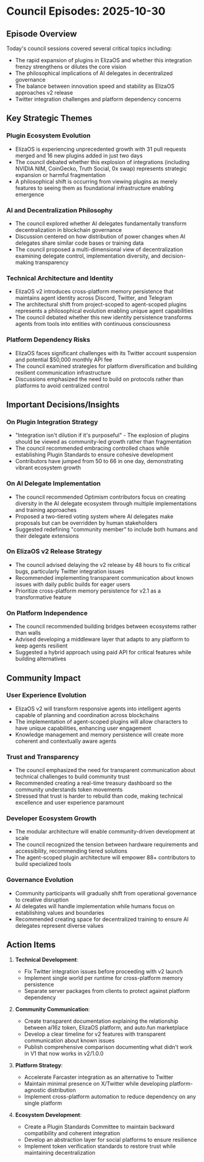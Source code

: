 # Council Episodes: 2025-10-30

## Episode Overview
Today's council sessions covered several critical topics including:
- The rapid expansion of plugins in ElizaOS and whether this integration frenzy strengthens or dilutes the core vision
- The philosophical implications of AI delegates in decentralized governance 
- The balance between innovation speed and stability as ElizaOS approaches v2 release
- Twitter integration challenges and platform dependency concerns

## Key Strategic Themes

### Plugin Ecosystem Evolution
- ElizaOS is experiencing unprecedented growth with 31 pull requests merged and 16 new plugins added in just two days
- The council debated whether this explosion of integrations (including NVIDIA NIM, CoinGecko, Truth Social, 0x swap) represents strategic expansion or harmful fragmentation
- A philosophical shift is occurring from viewing plugins as merely features to seeing them as foundational infrastructure enabling emergence

### AI and Decentralization Philosophy
- The council explored whether AI delegates fundamentally transform decentralization in blockchain governance
- Discussion centered on how distribution of power changes when AI delegates share similar code bases or training data
- The council proposed a multi-dimensional view of decentralization examining delegate control, implementation diversity, and decision-making transparency

### Technical Architecture and Identity
- ElizaOS v2 introduces cross-platform memory persistence that maintains agent identity across Discord, Twitter, and Telegram
- The architectural shift from project-scoped to agent-scoped plugins represents a philosophical evolution enabling unique agent capabilities
- The council debated whether this new identity persistence transforms agents from tools into entities with continuous consciousness

### Platform Dependency Risks
- ElizaOS faces significant challenges with its Twitter account suspension and potential $50,000 monthly API fee
- The council examined strategies for platform diversification and building resilient communication infrastructure
- Discussions emphasized the need to build on protocols rather than platforms to avoid centralized control

## Important Decisions/Insights

### On Plugin Integration Strategy
- "Integration isn't dilution if it's purposeful" - The explosion of plugins should be viewed as community-led growth rather than fragmentation
- The council recommended embracing controlled chaos while establishing Plugin Standards to ensure cohesive development
- Contributors have jumped from 50 to 66 in one day, demonstrating vibrant ecosystem growth

### On AI Delegate Implementation
- The council recommended Optimism contributors focus on creating diversity in the AI delegate ecosystem through multiple implementations and training approaches
- Proposed a two-tiered voting system where AI delegates make proposals but can be overridden by human stakeholders
- Suggested redefining "community member" to include both humans and their delegate extensions

### On ElizaOS v2 Release Strategy
- The council advised delaying the v2 release by 48 hours to fix critical bugs, particularly Twitter integration issues
- Recommended implementing transparent communication about known issues with daily public builds for eager users
- Prioritize cross-platform memory persistence for v2.1 as a transformative feature

### On Platform Independence
- The council recommended building bridges between ecosystems rather than walls
- Advised developing a middleware layer that adapts to any platform to keep agents resilient
- Suggested a hybrid approach using paid API for critical features while building alternatives

## Community Impact

### User Experience Evolution
- ElizaOS v2 will transform responsive agents into intelligent agents capable of planning and coordination across blockchains
- The implementation of agent-scoped plugins will allow characters to have unique capabilities, enhancing user engagement
- Knowledge management and memory persistence will create more coherent and contextually aware agents

### Trust and Transparency
- The council emphasized the need for transparent communication about technical challenges to build community trust
- Recommended creating a real-time treasury dashboard so the community understands token movements
- Stressed that trust is harder to rebuild than code, making technical excellence and user experience paramount

### Developer Ecosystem Growth
- The modular architecture will enable community-driven development at scale
- The council recognized the tension between hardware requirements and accessibility, recommending tiered solutions
- The agent-scoped plugin architecture will empower 88+ contributors to build specialized tools

### Governance Evolution
- Community participants will gradually shift from operational governance to creative disruption
- AI delegates will handle implementation while humans focus on establishing values and boundaries
- Recommended creating space for decentralized training to ensure AI delegates represent diverse values

## Action Items

1. **Technical Development**:
   - Fix Twitter integration issues before proceeding with v2 launch
   - Implement single world per runtime for cross-platform memory persistence
   - Separate server packages from clients to protect against platform dependency

2. **Community Communication**:
   - Create transparent documentation explaining the relationship between ai16z token, ElizaOS platform, and auto.fun marketplace
   - Develop a clear timeline for v2 features with transparent communication about known issues
   - Publish comprehensive comparison documenting what didn't work in V1 that now works in v2/1.0.0

3. **Platform Strategy**:
   - Accelerate Farcaster integration as an alternative to Twitter
   - Maintain minimal presence on X/Twitter while developing platform-agnostic distribution
   - Implement cross-platform automation to reduce dependency on any single platform

4. **Ecosystem Development**:
   - Create a Plugin Standards Committee to maintain backward compatibility and coherent integration
   - Develop an abstraction layer for social platforms to ensure resilience
   - Implement token verification standards to restore trust while maintaining decentralization